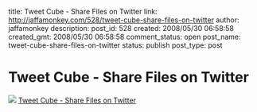 title: Tweet Cube - Share Files on Twitter
link: http://jaffamonkey.com/528/tweet-cube-share-files-on-twitter
author: jaffamonkey
description: 
post_id: 528
created: 2008/05/30 06:58:58
created_gmt: 2008/05/30 06:58:58
comment_status: open
post_name: tweet-cube-share-files-on-twitter
status: publish
post_type: post

# Tweet Cube - Share Files on Twitter

![](http://www.tweetcube.com/includes/content-form-box2.jpg) [Tweet Cube - Share Files on Twitter](http://www.tweetcube.com/)